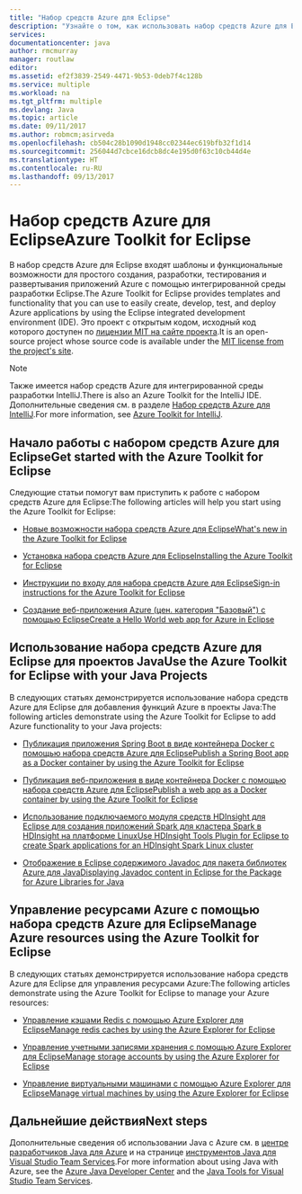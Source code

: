 ```yaml
---
title: "Набор средств Azure для Eclipse"
description: "Узнайте о том, как использовать набор средств Azure для Eclipse."
services: 
documentationcenter: java
author: rmcmurray
manager: routlaw
editor: 
ms.assetid: ef2f3839-2549-4471-9b53-0deb7f4c128b
ms.service: multiple
ms.workload: na
ms.tgt_pltfrm: multiple
ms.devlang: Java
ms.topic: article
ms.date: 09/11/2017
ms.author: robmcm;asirveda
ms.openlocfilehash: cb504c28b1090d1948cc02344ec619bfb32f1d14
ms.sourcegitcommit: 256044d7cbce16dcb8dc4e195d0f63c10cb44d4e
ms.translationtype: HT
ms.contentlocale: ru-RU
ms.lasthandoff: 09/13/2017
---
```

# <a name="azure-toolkit-for-eclipse"></a><span data-ttu-id="064fc-103">Набор средств Azure для Eclipse</span><span class="sxs-lookup"><span data-stu-id="064fc-103">Azure Toolkit for Eclipse</span></span>
<span data-ttu-id="064fc-104">В набор средств Azure для Eclipse входят шаблоны и функциональные возможности для простого создания, разработки, тестирования и развертывания приложений Azure с помощью интегрированной среды разработки Eclipse.</span><span class="sxs-lookup"><span data-stu-id="064fc-104">The Azure Toolkit for Eclipse provides templates and functionality that you can use to easily create, develop, test, and deploy Azure applications by using the Eclipse integrated development environment (IDE).</span></span> <span data-ttu-id="064fc-105">Это проект с открытым кодом, исходный код которого доступен по [лицензии MIT на сайте проекта](https://github.com/microsoft/azure-tools-for-java).</span><span class="sxs-lookup"><span data-stu-id="064fc-105">It is an open-source project whose source code is available under the [MIT license from the project's site](https://github.com/microsoft/azure-tools-for-java).</span></span>

> [!NOTE]
> <span data-ttu-id="064fc-106">Также имеется набор средств Azure для интегрированной среды разработки IntelliJ.</span><span class="sxs-lookup"><span data-stu-id="064fc-106">There is also an Azure Toolkit for the IntelliJ IDE.</span></span> <span data-ttu-id="064fc-107">Дополнительные сведения см. в разделе [Набор средств Azure для IntelliJ](../intellij/azure-toolkit-for-intellij.md).</span><span class="sxs-lookup"><span data-stu-id="064fc-107">For more information, see [Azure Toolkit for IntelliJ](../intellij/azure-toolkit-for-intellij.md).</span></span>
> 
> 

## <a name="get-started-with-the-azure-toolkit-for-eclipse"></a><span data-ttu-id="064fc-108">Начало работы с набором средств Azure для Eclipse</span><span class="sxs-lookup"><span data-stu-id="064fc-108">Get started with the Azure Toolkit for Eclipse</span></span>
<span data-ttu-id="064fc-109">Следующие статьи помогут вам приступить к работе с набором средств Azure для Eclipse:</span><span class="sxs-lookup"><span data-stu-id="064fc-109">The following articles will help you start using the Azure Toolkit for Eclipse:</span></span>

* [<span data-ttu-id="064fc-110">Новые возможности набора средств Azure для Eclipse</span><span class="sxs-lookup"><span data-stu-id="064fc-110">What's new in the Azure Toolkit for Eclipse</span></span>](azure-toolkit-for-eclipse-whats-new.md)

* [<span data-ttu-id="064fc-111">Установка набора средств Azure для Eclipse</span><span class="sxs-lookup"><span data-stu-id="064fc-111">Installing the Azure Toolkit for Eclipse</span></span>](azure-toolkit-for-eclipse-installation.md)

* [<span data-ttu-id="064fc-112">Инструкции по входу для набора средств Azure для Eclipse</span><span class="sxs-lookup"><span data-stu-id="064fc-112">Sign-in instructions for the Azure Toolkit for Eclipse</span></span>](azure-toolkit-for-eclipse-sign-in-instructions.md)

* [<span data-ttu-id="064fc-113">Создание веб-приложения Azure (цен. категория "Базовый") с помощью Eclipse</span><span class="sxs-lookup"><span data-stu-id="064fc-113">Create a Hello World web app for Azure in Eclipse</span></span>](/azure/app-service-web/app-service-web-eclipse-create-hello-world-web-app)

## <a name="use-the-azure-toolkit-for-eclipse-with-your-java-projects"></a><span data-ttu-id="064fc-114">Использование набора средств Azure для Eclipse для проектов Java</span><span class="sxs-lookup"><span data-stu-id="064fc-114">Use the Azure Toolkit for Eclipse with your Java Projects</span></span>
<span data-ttu-id="064fc-115">В следующих статьях демонстрируется использование набора средств Azure для Eclipse для добавления функций Azure в проекты Java:</span><span class="sxs-lookup"><span data-stu-id="064fc-115">The following articles demonstrate using the Azure Toolkit for Eclipse to add Azure functionality to your Java projects:</span></span>

* [<span data-ttu-id="064fc-116">Публикация приложения Spring Boot в виде контейнера Docker с помощью набора средств Azure для Eclipse</span><span class="sxs-lookup"><span data-stu-id="064fc-116">Publish a Spring Boot app as a Docker container by using the Azure Toolkit for Eclipse</span></span>](azure-toolkit-for-eclipse-publish-spring-boot-docker-app.md)

* [<span data-ttu-id="064fc-117">Публикация веб-приложения в виде контейнера Docker с помощью набора средств Azure для Eclipse</span><span class="sxs-lookup"><span data-stu-id="064fc-117">Publish a web app as a Docker container by using the Azure Toolkit for Eclipse</span></span>](azure-toolkit-for-eclipse-publish-as-docker-container.md)

* [<span data-ttu-id="064fc-118">Использование подключаемого модуля средств HDInsight для Eclipse для создания приложений Spark для кластера Spark в HDInsight на платформе Linux</span><span class="sxs-lookup"><span data-stu-id="064fc-118">Use HDInsight Tools Plugin for Eclipse to create Spark applications for an HDInsight Spark Linux cluster</span></span>](/azure/hdinsight/hdinsight-apache-spark-eclipse-tool-plugin)

* [<span data-ttu-id="064fc-119">Отображение в Eclipse содержимого Javadoc для пакета библиотек Azure для Java</span><span class="sxs-lookup"><span data-stu-id="064fc-119">Displaying Javadoc content in Eclipse for the Package for Azure Libraries for Java</span></span>](azure-toolkit-for-eclipse-displaying-javadoc-content-for-azure-libraries.md)

## <a name="manage-azure-resources-using-the-azure-toolkit-for-eclipse"></a><span data-ttu-id="064fc-120">Управление ресурсами Azure с помощью набора средств Azure для Eclipse</span><span class="sxs-lookup"><span data-stu-id="064fc-120">Manage Azure resources using the Azure Toolkit for Eclipse</span></span>
<span data-ttu-id="064fc-121">В следующих статьях демонстрируется использование набора средств Azure для Eclipse для управления ресурсами Azure:</span><span class="sxs-lookup"><span data-stu-id="064fc-121">The following articles demonstrate using the Azure Toolkit for Eclipse to manage your Azure resources:</span></span>

* [<span data-ttu-id="064fc-122">Управление кэшами Redis с помощью Azure Explorer для Eclipse</span><span class="sxs-lookup"><span data-stu-id="064fc-122">Manage redis caches by using the Azure Explorer for Eclipse</span></span>](azure-toolkit-for-eclipse-managing-redis-caches-using-azure-explorer.md)

* [<span data-ttu-id="064fc-123">Управление учетными записями хранения с помощью Azure Explorer для Eclipse</span><span class="sxs-lookup"><span data-stu-id="064fc-123">Manage storage accounts by using the Azure Explorer for Eclipse</span></span>](azure-toolkit-for-eclipse-managing-storage-accounts-using-azure-explorer.md)

* [<span data-ttu-id="064fc-124">Управление виртуальными машинами с помощью Azure Explorer для Eclipse</span><span class="sxs-lookup"><span data-stu-id="064fc-124">Manage virtual machines by using the Azure Explorer for Eclipse</span></span>](azure-toolkit-for-eclipse-managing-virtual-machines-using-azure-explorer.md)

## <a name="next-steps"></a><span data-ttu-id="064fc-125">Дальнейшие действия</span><span class="sxs-lookup"><span data-stu-id="064fc-125">Next steps</span></span>

<span data-ttu-id="064fc-126">Дополнительные сведения об использовании Java с Azure см. в [центре разработчиков Java для Azure](https://azure.microsoft.com/develop/java/) и на странице [инструментов Java для Visual Studio Team Services](https://java.visualstudio.com/).</span><span class="sxs-lookup"><span data-stu-id="064fc-126">For more information about using Java with Azure, see the [Azure Java Developer Center](https://azure.microsoft.com/develop/java/) and the [Java Tools for Visual Studio Team Services](https://java.visualstudio.com/).</span></span>

<!-- [!INCLUDE [azure-toolkit-additional-resources](../includes/azure-toolkit-additional-resources.md)] -->

<!-- URL List -->

[Azure Java Developer Center]: https://docs.microsoft.com/java/azure
[Java Tools for Visual Studio Team Services]: https://java.visualstudio.com/

<!-- Temporarily Deprecated URLs -->

<!-- [Deploying large deployments](azure-toolkit-for-eclipse-deploying-large-deployments.md) -->
<!-- [How to Maintain Session Data with Session Affinity]: http://go.microsoft.com/fwlink/?LinkID=699539 -->
<!-- [How to Use Co-located Caching]: http://go.microsoft.com/fwlink/?LinkID=699542 -->
<!-- [How to Use Dedicated Caching]: http://go.microsoft.com/fwlink/?LinkID=699543 -->
<!-- [How to Use JMS with AMQP 1.0 in Azure with Eclipse]: http://go.microsoft.com/fwlink/?LinkID=699544 -->
<!-- [How to Use SSL Offloading]: http://go.microsoft.com/fwlink/?LinkID=699545 -->
<!-- [SSL Offloading]: http://go.microsoft.com/fwlink/?LinkID=699549 -->
<!-- [Using the Azure Service Runtime Library in JSP]: http://go.microsoft.com/fwlink/?LinkID=699551 -->
<!-- [How to Authenticate Web Users with Azure Access Control Service Using Eclipse]: /azure/active-directory/active-directory-java-authenticate-users-access-control-eclipse.md -->
<!-- [Debug a Java Web App on Azure in Eclipse]: /azure/app-service-web/app-service-web-debug-java-web-app-in-eclipse.md -->
<!-- [Debugging Azure Applications in Eclipse]: azure-toolkit-for-eclipse-debugging-azure-applications.md -->

<!-- Legacy MSDN URL = https://msdn.microsoft.com/library/azure/hh694271.aspx -->
